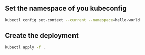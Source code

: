 ## Set the namespace of you kubeconfig

```bash
kubectl config set-context --current --namespace=hello-world
```

## Create the deployment

```bash
kubectl apply -f .
```
